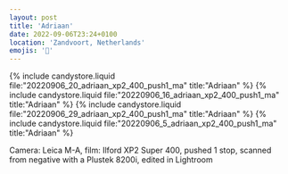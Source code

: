 ```yaml
---
layout: post
title: 'Adriaan'
date: 2022-09-06T23:24+0100
location: 'Zandvoort, Netherlands'
emojis: '🔞'
---
```


{% include candystore.liquid file:"20220906_20_adriaan_xp2_400_push1_ma" title:"Adriaan" %}
{% include candystore.liquid file:"20220906_16_adriaan_xp2_400_push1_ma" title:"Adriaan" %}
{% include candystore.liquid file:"20220906_29_adriaan_xp2_400_push1_ma" title:"Adriaan" %}
{% include candystore.liquid file:"20220906_5_adriaan_xp2_400_push1_ma" title:"Adriaan" %}

Camera: Leica M-A, film: Ilford XP2 Super 400, pushed 1 stop, scanned from negative with a Plustek 8200i, edited in Lightroom